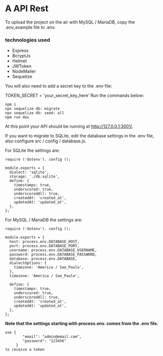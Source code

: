 # A API Rest
To upload the project on the air with MySQL / MariaDB, copy the .env_example file to .env.

### technologies used
- Express
- BcryptJs
- Helmet
- JWToken
- NodeMailer
- Sequelize

You will also need to add a secret key to the .env file:

TOKEN_SECRET = 'your_secret_key_here'
Run the commands below:

    npm i
    npx sequelize db: migrate
    npx sequelize db: seed: all
    npm run dev

At this point your API should be running at http://127.0.0.1:3001/.

If you want to migrate to SQLite, edit the database settings in the .env file, also configure src / config / database.js.

For SQLite the settings are:

    require ('dotenv'). config ();

    module.exports = {
      dialect: 'sqlite',
      storage: './db.sqlite',
      define: {
        timestamps: true,
        underscored: true,
        underscoredAll: true,
        createdAt: 'created_at',
        updatedAt: 'updated_at',
      },
    };

For MySQL / MariaDB the settings are:

    require ('dotenv'). config ();
    
    module.exports = {
      host: process.env.DATABASE_HOST,
      port: process.env.DATABASE_PORT,
      username: process.env.DATABASE_USERNAME,
      password: process.env.DATABASE_PASSWORD,
      database: process.env.DATABASE,
      dialectOptions: {
        timezone: 'America / Sao_Paulo',
      },
      timezone: 'America / Sao_Paulo',
    
      define: {
        timestamps: true,
        underscored: true,
        underscoredAll: true,
        createdAt: 'created_at',
        updatedAt: 'updated_at',
      },
    };

**Note that the settings starting with process.env. comes from the .env file.**

    use { 
    	    "email": "admin@email.com", 
    	    "password": "123456"
    	 } 
    to receive a token
